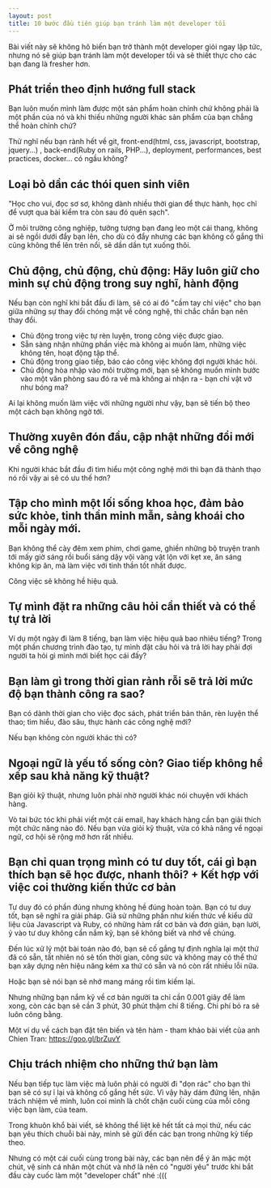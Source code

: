 ```yaml
---
layout: post
title: 10 bước đầu tiên giúp bạn tránh làm một developer tồi
---
```

Bài viết này sẽ không hô biến bạn trở thành một developer giỏi ngay lập tức, nhưng nó sẽ giúp bạn tránh làm một developer tồi và sẽ thiết thực cho các bạn đang là fresher hơn.

## Phát triển theo định hướng full stack

Bạn luôn muốn mình làm được một sản phẩm hoàn chỉnh chứ không phải là một phần của nó và khi thiếu những người khác sản phẩm của bạn chẳng thể hoàn chỉnh chứ?

Thử nghĩ nếu bạn rành hết về git, front-end(html, css, javascript, bootstrap, jquery...) , back-end(Ruby on rails, PHP...), deployment, performances, best practices, docker... có ngầu không?

## Loại bỏ dần các thói quen sinh viên

"Học cho vui, đọc sơ sơ, không dành nhiều thời gian để thực hành, học chỉ để vượt qua bài kiểm tra còn sau đó quên sạch".

Ở môi trường công nghiệp, tưởng tượng bạn đang leo một cái thang, không ai sẽ ngồi dưới đẩy bạn lên, cho dù có đẩy nhưng các bạn không cố gắng thì cũng không thể lên trên nổi, sẽ dần dần tụt xuống thôi.

## Chủ động, chủ động, chủ động: Hãy luôn giữ cho mình sự chủ động trong suy nghĩ, hành động

Nếu bạn còn nghĩ khi bắt đầu đi làm, sẽ có ai đó "cầm tay chỉ việc" cho bạn giữa những sự thay đổi chóng mặt về công nghệ, thì chắc chắn bạn nên thay đổi.

* Chủ động trong việc tự rèn luyện, trong công việc được giao.
* Sẵn sàng nhận những phần việc mà không ai muốn làm, những việc không tên, hoạt động tập thể.
* Chủ động trong giao tiếp, báo cáo công việc không đợi người khác hỏi.
* Chủ động hòa nhập vào môi trường mới, bạn sẽ không muốn mình bước vào một văn phòng sau đó ra về mà không ai nhận ra - bạn chỉ vật vờ như bóng ma?

Ai lại không muốn làm việc với những người như vậy, bạn sẽ tiến bộ theo một cách bạn không ngờ tới.

## Thường xuyên đón đầu, cập nhật những đổi mới về công nghệ

Khi người khác bắt đầu đi tìm hiểu một công nghệ mới thì bạn đã thành thạo nó rồi vậy ai sẽ có ưu thế hơn?

## Tập cho mình một lối sống khoa học, đảm bảo sức khỏe, tinh thần minh mẫn, sảng khoái cho mỗi ngày mới.

Bạn không thể cày đêm xem phim, chơi game, ghiền những bộ truyện tranh tới mấy giờ sáng rồi buổi sáng dậy vội vàng vật lộn với kẹt xe, ăn sáng không kịp ăn, mà làm việc với tinh thần tốt nhất được.

Công việc sẽ không hề hiệu quả.

## Tự mình đặt ra những câu hỏi cần thiết và có thể tự trả lời
Ví dụ một ngày đi làm 8 tiếng, bạn làm việc hiệu quả bao nhiêu tiếng?
Trong một phần chương trình đào tạo, tự mình đặt câu hỏi và trả lời hay phải đợi người ta hỏi gì mình mới biết học cái đấy?

## Bạn làm gì trong thời gian rảnh rỗi sẽ trả lời mức độ bạn thành công ra sao?
Bạn có dành thời gian cho việc đọc sách, phát triển bản thân, rèn luyện thể thao; tìm hiểu, đào sâu, thực hành các công nghệ mới?

Nếu bạn không còn người khác thì có?

## Ngoại ngữ là yếu tố sống còn? Giao tiếp không hề xếp sau khả năng kỹ thuật?
Bạn giỏi kỹ thuật, nhưng luôn phải nhờ người khác nói chuyện với khách hàng.

Vò tai bức tóc khi phải viết một cái email, hay khách hàng cần bạn giải thích một chức năng nào đó.
Nếu bạn vừa giỏi kỹ thuật, vừa có khả năng về ngoại ngữ, cơ hội sẽ rộng mở hơn rất nhiều.

## Bạn chỉ quan trọng mình có tư duy tốt, cái gì bạn thích bạn sẽ học được, nhanh thôi? + Kết hợp với việc coi thường kiến thức cơ bản
Tư duy đó có phần đúng nhưng không hề đúng hoàn toàn.
Bạn có tư duy tốt, bạn sẽ nghĩ ra giải pháp. Giả sử những phần như kiến thức về kiểu dữ liệu của Javascript và Ruby, có những hàm rất cơ bản và đơn giản, bạn lười, ỷ vào tư duy không cần nắm kỹ, bạn sẽ không biết và nhớ về chúng.

Đến lúc xử lý một bài toán nào đó, bạn sẽ cố gắng tự định nghĩa lại một thứ đã có sẵn, tất nhiên nó sẽ tốn thời gian, công sức và không may có thể thứ bạn xây dựng nên hiệu năng kém xa thứ có sẵn và nó còn rất nhiều lỗi nữa.

Hoặc bạn sẽ nói bạn sẽ nhớ mang máng rồi tìm kiếm lại.

Nhưng những bạn nắm kỹ về cơ bản người ta chỉ cần 0.001 giây để làm xong, còn các bạn sẽ cần 3 phút, 30 phút thậm chí 8 tiếng. Chi phí bỏ ra sẽ luôn công bằng.

Một ví dụ về cách bạn đặt tên biến và tên hàm - tham khảo bài viết của anh Chien Tran: https://goo.gl/brZuvY

## Chịu trách nhiệm cho những thứ bạn làm
Nếu bạn tiếp tục làm việc mà luôn phải có người đi "dọn rác" cho bạn thì bạn sẽ có sự ỉ lại và không cố gắng hết sức.
Vì vậy hãy dám đứng lên, nhận trách nhiệm về mình, luôn coi mình là chốt chặn cuối cùng của mỗi công việc bạn làm, của team.

Trong khuôn khổ bài viết, sẽ không thể liệt kê hết tất cả mọi thứ, nếu các bạn yêu thích chuỗi bài này, mình sẽ gửi đến các bạn trong những kỳ tiếp theo.

Nhưng có một cái cuối cùng trong bài này, các bạn nên để ý ăn mặc một chút, vệ sinh cá nhân một chút và nhớ là nên có "người yêu" trước khi bắt đầu cày cuốc làm một "developer chất" nhé :(((